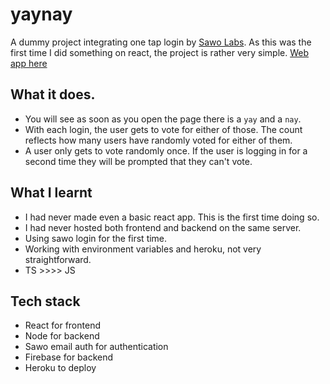 # yaynay
A dummy project integrating one tap login by [Sawo Labs](https://sawolabs.com/). As this was the first time I did something on react, the project is rather very simple.
[Web app here](https://yay-nay.herokuapp.com/)

## What it does.
- You will see as soon as you open the page there is a `yay` and a `nay`.
- With each login, the user gets to vote for either of those. The count reflects how many users have randomly voted for either of them.
- A user only gets to vote randomly once. If the user is logging in for a second time they will be prompted that they can't vote.

## What I learnt
- I had never made even a basic react app. This is the first time doing so.
- I had never hosted both frontend and backend on the same server.
- Using sawo login for the first time.
- Working with environment variables and heroku, not very straightforward.
- TS >>>> JS

## Tech stack
- React for frontend
- Node for backend
- Sawo email auth for authentication
- Firebase for backend
- Heroku to deploy
